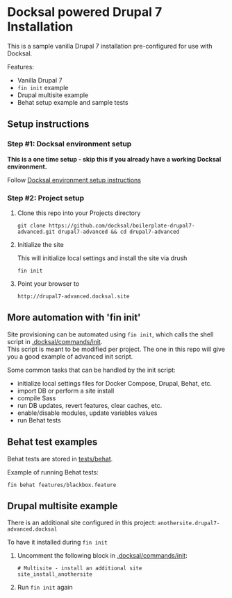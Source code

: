 # Docksal powered Drupal 7 Installation

This is a sample vanilla Drupal 7 installation pre-configured for use with Docksal.  

Features:

- Vanilla Drupal 7
- `fin init` example
- Drupal multisite example
- Behat setup example and sample tests

## Setup instructions

### Step #1: Docksal environment setup

**This is a one time setup - skip this if you already have a working Docksal environment.**  

Follow [Docksal environment setup instructions](https://github.com/docksal/docksal/blob/develop/docs/env-setup.md)
   
### Step #2: Project setup

1. Clone this repo into your Projects directory

    ```
    git clone https://github.com/docksal/boilerplate-drupal7-advanced.git drupal7-advanced && cd drupal7-advanced
    ```

2. Initialize the site

    This will initialize local settings and install the site via drush

    ```
    fin init
    ```

3. Point your browser to

    ```
    http://drupal7-advanced.docksal.site
    ```


## More automation with 'fin init'

Site provisioning can be automated using `fin init`, which calls the shell script in [.docksal/commands/init](.docksal/commands/init).  
This script is meant to be modified per project. The one in this repo will give you a good example of advanced init script.

Some common tasks that can be handled by the init script:

- initialize local settings files for Docker Compose, Drupal, Behat, etc.
- import DB or perform a site install
- compile Sass
- run DB updates, revert features, clear caches, etc.
- enable/disable modules, update variables values
- run Behat tests


## Behat test examples

Behat tests are stored in [tests/behat](tests/behat).  

Example of running Behat tests: 

```
fin behat features/blackbox.feature
```


## Drupal multisite example

There is an additional site configured in this project: `anothersite.drupal7-advanced.docksal`

To have it installed during `fin init` 

1. Uncomment the following block in [.docksal/commands/init](.docksal/commands/init):

    ```
    # Multisite - install an additional site
    site_install_anothersite
    ```

2. Run `fin init` again
